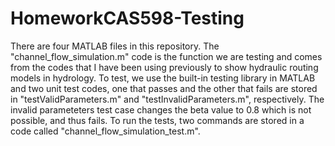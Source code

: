# HomeworkCAS598-Testing

There are four MATLAB files in this repository. The "channel_flow_simulation.m" code is the function we are testing and comes from the codes that I have been using previously to show hydraulic routing models in hydrology. 
To test, we use the built-in testing library in MATLAB and two unit test codes, one that passes and the other that fails are stored in "testValidParameters.m" and "testInvalidParameters.m", respectively. The invalid parameteters test case changes the beta value to 0.8 which is not possible, and thus fails.
To run the tests, two commands are stored in a code called "channel_flow_simulation_test.m".
